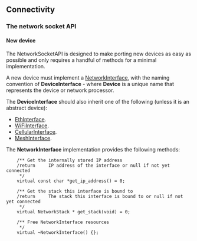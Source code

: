 <h2 id="contributing-connectivity">Connectivity</h2>

### The network socket API

#### New device

The NetworkSocketAPI is designed to make porting new devices as easy as possible and only requires a handful of methods for a minimal implementation.

A new device must implement a [NetworkInterface](https://os-doc-builder.test.mbed.com/docs/development/mbed-os-api-doxy/class_network_interface.html), with the naming convention of **DeviceInterface** - where **Device** is a unique name that represents the device or network processor.

The **DeviceInterface** should also inherit one of the following (unless it is an abstract device):

- [EthInterface](https://os-doc-builder.test.mbed.com/docs/development/mbed-os-api-doxy/class_eth_interface.html).
- [WiFiInterface](https://os-doc-builder.test.mbed.com/docs/development/mbed-os-api-doxy/class_wi_fi_interface.html).
- [CellularInterface](https://os-doc-builder.test.mbed.com/docs/development/mbed-os-api-doxy/class_cellular_base.html).
- [MeshInterface](https://os-doc-builder.test.mbed.com/docs/development/mbed-os-api-doxy/class_mesh_interface.html).

The **NetworkInterface** implementation provides the following methods:

```
    /** Get the internally stored IP address
    /return     IP address of the interface or null if not yet connected
     */
    virtual const char *get_ip_address() = 0;

    /** Get the stack this interface is bound to
    /return     The stack this interface is bound to or null if not yet connected
     */
    virtual NetworkStack * get_stack(void) = 0;

    /** Free NetworkInterface resources
     */
    virtual ~NetworkInterface() {};
```
